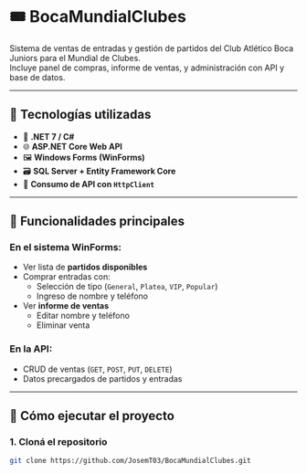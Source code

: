 # 🎟️ BocaMundialClubes

Sistema de ventas de entradas y gestión de partidos del Club Atlético Boca Juniors para el Mundial de Clubes.  
Incluye panel de compras, informe de ventas, y administración con API y base de datos.

---

## 🚀 Tecnologías utilizadas

- 🧱 **.NET 7 / C#**
- 🌐 **ASP.NET Core Web API**
- 🖼️ **Windows Forms (WinForms)**
- 🗃️ **SQL Server + Entity Framework Core**
- 🔁 **Consumo de API con `HttpClient`**

---

## 🎯 Funcionalidades principales

### En el sistema WinForms:
- Ver lista de **partidos disponibles**
- Comprar entradas con:
  - Selección de tipo (`General`, `Platea`, `VIP`, `Popular`)
  - Ingreso de nombre y teléfono
- Ver **informe de ventas**
  - Editar nombre y teléfono
  - Eliminar venta

### En la API:
- CRUD de ventas (`GET`, `POST`, `PUT`, `DELETE`)
- Datos precargados de partidos y entradas

---

## 🧪 Cómo ejecutar el proyecto

### 1. Cloná el repositorio

```bash
git clone https://github.com/JosemT03/BocaMundialClubes.git
